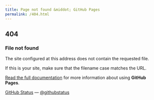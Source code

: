 ```yaml
---
title: Page not found &middot; GitHub Pages
permalink: /404.html
---
```


## 404

### File not found

The site configured at this address does not contain the requested file.

If this is your site, make sure that the filename case matches the URL.

[Read the full documentation](https://help.github.com/pages/) for more information about using **GitHub Pages**.

[GitHub Status](https://githubstatus.com) &mdash; [@githubstatus](https://twitter.com/githubstatus)
